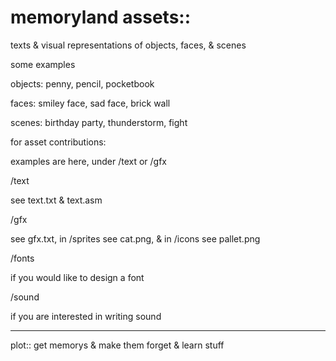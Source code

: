 # memoryland assets::
texts & visual representations of objects, faces, & scenes

some examples

objects: penny, pencil, pocketbook

faces: smiley face, sad face, brick wall

scenes: birthday party, thunderstorm, fight

for asset contributions:

examples are here, under /text or /gfx

/text

see text.txt & text.asm

/gfx

see gfx.txt, in /sprites see cat.png, & in /icons see pallet.png

/fonts

if  you would like  to design a font

/sound

if you    are  interested in  writing  sound

----------------------------------------------------------------
plot::
get   memorys   &    make  them   forget  & learn  stuff
